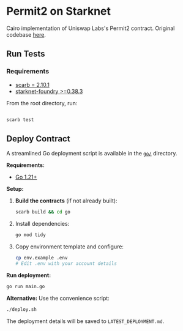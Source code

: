 # Permit2 on Starknet

Cairo implementation of Uniswap Labs's Permit2 contract. Original codebase [here](https://github.com/Uniswap/permit2).

## Run Tests

### Requirements

- [scarb = 2.10.1](https://docs.swmansion.com/scarb/)
- [starknet-foundry >=0.38.3 ](https://foundry-rs.github.io/starknet-foundry/getting-started/installation.html)

From the root directory, run:

```bash

scarb test
```

## Deploy Contract

A streamlined Go deployment script is available in the [`go/`](./go/) directory.

**Requirements:**
- [Go 1.21+](https://golang.org/dl/)

**Setup:**
1. **Build the contracts** (if not already built):
   ```bash
   scarb build && cd go
   ```

2. Install dependencies:
   ```bash
   go mod tidy
   ```

3. Copy environment template and configure:
   ```bash
   cp env.example .env
   # Edit .env with your account details
   ```

**Run deployment:**
```bash
go run main.go
```

**Alternative:** Use the convenience script:
```bash
./deploy.sh
```

The deployment details will be saved to `LATEST_DEPLOYMENT.md`.
